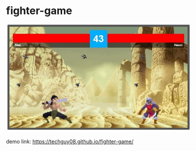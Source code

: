 # fighter-game

![Design preview for fighter-game](./img/preview.JPG)


demo link:
https://techguy08.github.io/fighter-game/
